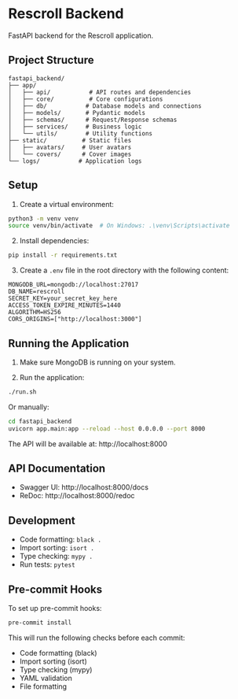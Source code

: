 # Rescroll Backend

FastAPI backend for the Rescroll application.

## Project Structure

```
fastapi_backend/
├── app/
│   ├── api/           # API routes and dependencies
│   ├── core/          # Core configurations
│   ├── db/           # Database models and connections
│   ├── models/       # Pydantic models
│   ├── schemas/      # Request/Response schemas
│   ├── services/     # Business logic
│   └── utils/        # Utility functions
├── static/          # Static files
│   ├── avatars/     # User avatars
│   └── covers/      # Cover images
└── logs/           # Application logs
```

## Setup

1. Create a virtual environment:
```bash
python3 -m venv venv
source venv/bin/activate  # On Windows: .\venv\Scripts\activate
```

2. Install dependencies:
```bash
pip install -r requirements.txt
```

3. Create a `.env` file in the root directory with the following content:
```env
MONGODB_URL=mongodb://localhost:27017
DB_NAME=rescroll
SECRET_KEY=your_secret_key_here
ACCESS_TOKEN_EXPIRE_MINUTES=1440
ALGORITHM=HS256
CORS_ORIGINS=["http://localhost:3000"]
```

## Running the Application

1. Make sure MongoDB is running on your system.

2. Run the application:
```bash
./run.sh
```

Or manually:
```bash
cd fastapi_backend
uvicorn app.main:app --reload --host 0.0.0.0 --port 8000
```

The API will be available at: http://localhost:8000

## API Documentation

- Swagger UI: http://localhost:8000/docs
- ReDoc: http://localhost:8000/redoc

## Development

- Code formatting: `black .`
- Import sorting: `isort .`
- Type checking: `mypy .`
- Run tests: `pytest`

## Pre-commit Hooks

To set up pre-commit hooks:

```bash
pre-commit install
```

This will run the following checks before each commit:
- Code formatting (black)
- Import sorting (isort)
- Type checking (mypy)
- YAML validation
- File formatting
